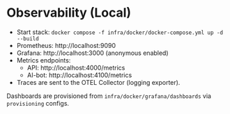 # Observability (Local)

- Start stack: `docker compose -f infra/docker/docker-compose.yml up -d --build`
- Prometheus: http://localhost:9090
- Grafana: http://localhost:3000 (anonymous enabled)
- Metrics endpoints:
  - API: http://localhost:4000/metrics
  - AI-bot: http://localhost:4100/metrics
- Traces are sent to the OTEL Collector (logging exporter).

Dashboards are provisioned from `infra/docker/grafana/dashboards` via `provisioning` configs.